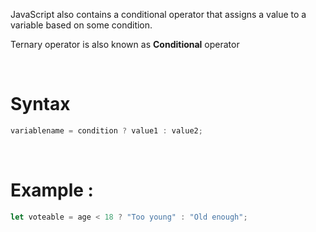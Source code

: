 JavaScript also contains a conditional operator that assigns a value to a variable based on some condition.

Ternary operator is also known as **Conditional** operator

&nbsp;

# Syntax

```js
variablename = condition ? value1 : value2;
```

&nbsp;

# Example :

```js
let voteable = age < 18 ? "Too young" : "Old enough";
```

&nbsp;
&nbsp;
&nbsp;
